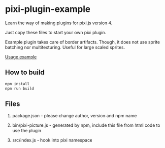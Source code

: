 # pixi-plugin-example

Learn the way of making plugins for pixi.js version 4.

Just copy these files to start your own pixi plugin.

Example plugin takes care of border artifacts. Though, it does not use sprite batching nor multitexturing. Useful for large scaled sprites.

[Usage example](https://pixijs.github.io/examples/index.html?s=picture&f=border-artifacts.js&title=Border%20artifacts&plugins=pixi-picture&v=)

## How to build

```bash
npm install
npm run build
```

## Files

1. package.json - please change author, version and npm name

2. bin/pixi-picture.js - generated by npm, include this file from html code to use the plugin

3. src/index.js - hook into pixi namespace
